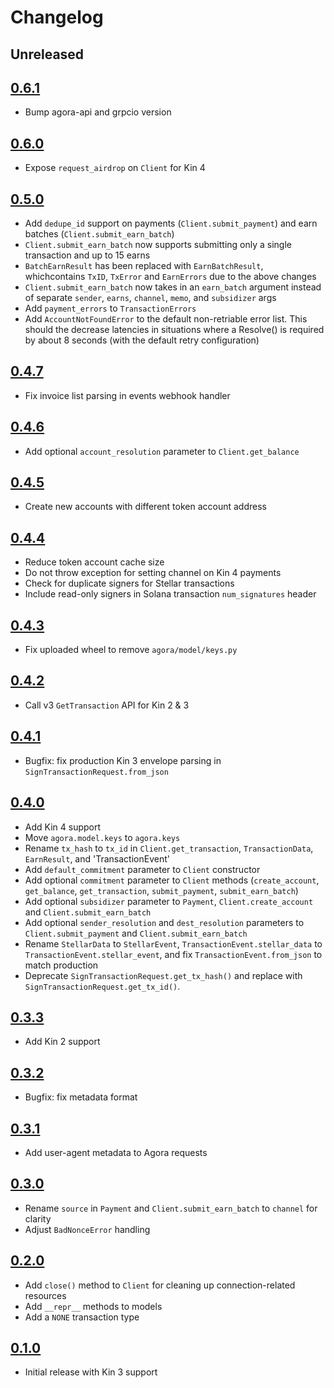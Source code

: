# Changelog

## Unreleased

## [0.6.1](https://github.com/kinecosystem/kin-python/releases/tag/0.6.1)
- Bump agora-api and grpcio version

## [0.6.0](https://github.com/kinecosystem/kin-python/releases/tag/0.6.0)
- Expose `request_airdrop` on `Client` for Kin 4

## [0.5.0](https://github.com/kinecosystem/kin-python/releases/tag/0.5.0)
- Add `dedupe_id` support on payments (`Client.submit_payment`) and earn batches (`Client.submit_earn_batch`)
- `Client.submit_earn_batch` now supports submitting only a single transaction and up to 15 earns
- `BatchEarnResult` has been replaced with `EarnBatchResult`, whichcontains `TxID`, `TxError` and `EarnErrors` due to the above changes
- `Client.submit_earn_batch` now takes in an `earn_batch` argument instead of separate `sender`, `earns`, `channel`, `memo`, and `subsidizer` args
- Add `payment_errors` to `TransactionErrors`
- Add `AccountNotFoundError` to the default non-retriable error list. This should the decrease
  latencies in situations where a Resolve() is required by about 8 seconds (with the
  default retry configuration)

## [0.4.7](https://github.com/kinecosystem/kin-python/releases/tag/0.4.7)
- Fix invoice list parsing in events webhook handler

## [0.4.6](https://github.com/kinecosystem/kin-python/releases/tag/0.4.6)
- Add optional `account_resolution` parameter to `Client.get_balance` 

## [0.4.5](https://github.com/kinecosystem/kin-python/releases/tag/0.4.5)
- Create new accounts with different token account address

## [0.4.4](https://github.com/kinecosystem/kin-python/releases/tag/0.4.4)
- Reduce token account cache size
- Do not throw exception for setting channel on Kin 4 payments
- Check for duplicate signers for Stellar transactions
- Include read-only signers in Solana transaction `num_signatures` header

## [0.4.3](https://github.com/kinecosystem/kin-python/releases/tag/0.4.3)
- Fix uploaded wheel to remove `agora/model/keys.py` 

## [0.4.2](https://github.com/kinecosystem/kin-python/releases/tag/0.4.2)
- Call v3 `GetTransaction` API for Kin 2 & 3

## [0.4.1](https://github.com/kinecosystem/kin-python/releases/tag/0.4.1)
- Bugfix: fix production Kin 3 envelope parsing in `SignTransactionRequest.from_json`

## [0.4.0](https://github.com/kinecosystem/kin-python/releases/tag/0.4.0)
- Add Kin 4 support
- Move `agora.model.keys` to `agora.keys`
- Rename `tx_hash` to `tx_id` in `Client.get_transaction`, `TransactionData`, `EarnResult`, and 'TransactionEvent'
- Add `default_commitment` parameter to `Client` constructor
- Add optional `commitment` parameter to `Client` methods (`create_account`, `get_balance`, `get_transaction`, `submit_payment`, `submit_earn_batch`)
- Add optional `subsidizer` parameter to `Payment`, `Client.create_account` and `Client.submit_earn_batch`
- Add optional `sender_resolution` and `dest_resolution` parameters to `Client.submit_payment` and `Client.submit_earn_batch`
- Rename `StellarData` to `StellarEvent`, `TransactionEvent.stellar_data` to `TransactionEvent.stellar_event`, and fix `TransactionEvent.from_json` to match production
- Deprecate `SignTransactionRequest.get_tx_hash()` and replace with `SignTransactionRequest.get_tx_id()`.

## [0.3.3](https://github.com/kinecosystem/kin-python/releases/tag/0.3.3)
- Add Kin 2 support

## [0.3.2](https://github.com/kinecosystem/kin-python/releases/tag/0.3.2)
- Bugfix: fix metadata format

## [0.3.1](https://github.com/kinecosystem/kin-python/releases/tag/0.3.1)
- Add user-agent metadata to Agora requests

## [0.3.0](https://github.com/kinecosystem/kin-python/releases/tag/0.3.0)
- Rename `source` in `Payment` and `Client.submit_earn_batch` to `channel` for clarity
- Adjust `BadNonceError` handling

## [0.2.0](https://github.com/kinecosystem/kin-python/releases/tag/0.2.0)
- Add `close()` method to `Client` for cleaning up connection-related resources
- Add `__repr__` methods to models
- Add a `NONE` transaction type

## [0.1.0](https://github.com/kinecosystem/kin-python/releases/tag/0.1.0)
- Initial release with Kin 3 support
